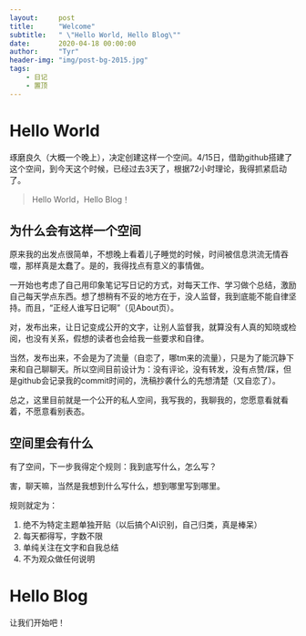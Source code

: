 ```yaml
---
layout:     post
title:      "Welcome"
subtitle:   " \"Hello World, Hello Blog\""
date:       2020-04-18 00:00:00
author:     "Tyr"
header-img: "img/post-bg-2015.jpg"
tags:
    - 日记
    - 置顶
---
```


# Hello World

琢磨良久（大概一个晚上），决定创建这样一个空间。4/15日，借助github搭建了这个空间，到今天这个时候，已经过去3天了，根据72小时理论，我得抓紧启动了。

> Hello World，Hello Blog！

## 为什么会有这样一个空间

原来我的出发点很简单，不想晚上看着儿子睡觉的时候，时间被信息洪流无情吞噬，那样真是太蠢了。是的，我得找点有意义的事情做。

一开始也考虑了自己用印象笔记写日记的方式，对每天工作、学习做个总结，激励自己每天学点东西。想了想稍有不妥的地方在于，没人监督，我到底能不能自律坚持。而且，“正经人谁写日记啊”（见About页）。

对，发布出来，让日记变成公开的文字，让别人监督我，就算没有人真的知晓或检阅，也没有关系，假想的读者也会给我一些要求和自律。

当然，发布出来，不会是为了流量（自恋了，哪tm来的流量），只是为了能沉静下来和自己聊聊天。所以空间目前设计为：没有评论，没有转发，没有点赞/踩，但是github会记录我的commit时间的，洗稿抄袭什么的先想清楚（又自恋了）。

总之，这里目前就是一个公开的私人空间，我写我的，我聊我的，您愿意看就看着，不愿意看别表态。

## 空间里会有什么

有了空间，下一步我得定个规则：我到底写什么，怎么写？

害，聊天嘛，当然是我想到什么写什么，想到哪里写到哪里。

规则就定为：
1. 绝不为特定主题单独开贴（以后搞个AI识别，自己归类，真是棒呆）
2. 每天都得写，字数不限
3. 单纯关注在文字和自我总结
4. 不为观众做任何说明

# Hello Blog

让我们开始吧！